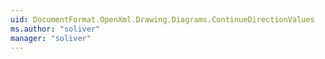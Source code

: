 ```yaml
---
uid: DocumentFormat.OpenXml.Drawing.Diagrams.ContinueDirectionValues
ms.author: "soliver"
manager: "soliver"
---
```

